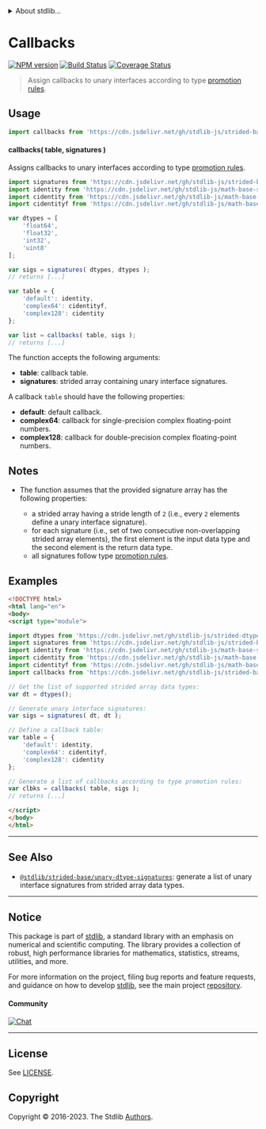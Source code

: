 <!--

@license Apache-2.0

Copyright (c) 2022 The Stdlib Authors.

Licensed under the Apache License, Version 2.0 (the "License");
you may not use this file except in compliance with the License.
You may obtain a copy of the License at

   http://www.apache.org/licenses/LICENSE-2.0

Unless required by applicable law or agreed to in writing, software
distributed under the License is distributed on an "AS IS" BASIS,
WITHOUT WARRANTIES OR CONDITIONS OF ANY KIND, either express or implied.
See the License for the specific language governing permissions and
limitations under the License.

-->


<details>
  <summary>
    About stdlib...
  </summary>
  <p>We believe in a future in which the web is a preferred environment for numerical computation. To help realize this future, we've built stdlib. stdlib is a standard library, with an emphasis on numerical and scientific computation, written in JavaScript (and C) for execution in browsers and in Node.js.</p>
  <p>The library is fully decomposable, being architected in such a way that you can swap out and mix and match APIs and functionality to cater to your exact preferences and use cases.</p>
  <p>When you use stdlib, you can be absolutely certain that you are using the most thorough, rigorous, well-written, studied, documented, tested, measured, and high-quality code out there.</p>
  <p>To join us in bringing numerical computing to the web, get started by checking us out on <a href="https://github.com/stdlib-js/stdlib">GitHub</a>, and please consider <a href="https://opencollective.com/stdlib">financially supporting stdlib</a>. We greatly appreciate your continued support!</p>
</details>

# Callbacks

[![NPM version][npm-image]][npm-url] [![Build Status][test-image]][test-url] [![Coverage Status][coverage-image]][coverage-url] <!-- [![dependencies][dependencies-image]][dependencies-url] -->

> Assign callbacks to unary interfaces according to type [promotion rules][@stdlib/ndarray/promotion-rules].

<!-- Section to include introductory text. Make sure to keep an empty line after the intro `section` element and another before the `/section` close. -->

<section class="intro">

</section>

<!-- /.intro -->

<!-- Package usage documentation. -->



<section class="usage">

## Usage

```javascript
import callbacks from 'https://cdn.jsdelivr.net/gh/stdlib-js/strided-base-unary-signature-callbacks@esm/index.mjs';
```

#### callbacks( table, signatures )

Assigns callbacks to unary interfaces according to type [promotion rules][@stdlib/ndarray/promotion-rules].

```javascript
import signatures from 'https://cdn.jsdelivr.net/gh/stdlib-js/strided-base-unary-dtype-signatures@esm/index.mjs';
import identity from 'https://cdn.jsdelivr.net/gh/stdlib-js/math-base-special-identity@esm/index.mjs';
import cidentity from 'https://cdn.jsdelivr.net/gh/stdlib-js/math-base-special-cidentity@esm/index.mjs';
import cidentityf from 'https://cdn.jsdelivr.net/gh/stdlib-js/math-base-special-cidentityf@esm/index.mjs';

var dtypes = [
    'float64',
    'float32',
    'int32',
    'uint8'
];

var sigs = signatures( dtypes, dtypes );
// returns [...]

var table = {
    'default': identity,
    'complex64': cidentityf,
    'complex128': cidentity
};

var list = callbacks( table, sigs );
// returns [...]
```

The function accepts the following arguments:

-   **table**: callback table.
-   **signatures**: strided array containing unary interface signatures.

A callback `table` should have the following properties:

-   **default**: default callback.
-   **complex64**: callback for single-precision complex floating-point numbers.
-   **complex128**: callback for double-precision complex floating-point numbers.

</section>

<!-- /.usage -->

<!-- Package usage notes. Make sure to keep an empty line after the `section` element and another before the `/section` close. -->

<section class="notes">

## Notes

-   The function assumes that the provided signature array has the following properties:

    -   a strided array having a stride length of `2` (i.e., every `2` elements define a unary interface signature).
    -   for each signature (i.e., set of two consecutive non-overlapping strided array elements), the first element is the input data type and the second element is the return data type.
    -   all signatures follow type [promotion rules][@stdlib/ndarray/promotion-rules].

</section>

<!-- /.notes -->

<!-- Package usage examples. -->

<section class="examples">

## Examples

<!-- eslint no-undef: "error" -->

```html
<!DOCTYPE html>
<html lang="en">
<body>
<script type="module">

import dtypes from 'https://cdn.jsdelivr.net/gh/stdlib-js/strided-dtypes@esm/index.mjs';
import signatures from 'https://cdn.jsdelivr.net/gh/stdlib-js/strided-base-unary-dtype-signatures@esm/index.mjs';
import identity from 'https://cdn.jsdelivr.net/gh/stdlib-js/math-base-special-identity@esm/index.mjs';
import cidentity from 'https://cdn.jsdelivr.net/gh/stdlib-js/math-base-special-cidentity@esm/index.mjs';
import cidentityf from 'https://cdn.jsdelivr.net/gh/stdlib-js/math-base-special-cidentityf@esm/index.mjs';
import callbacks from 'https://cdn.jsdelivr.net/gh/stdlib-js/strided-base-unary-signature-callbacks@esm/index.mjs';

// Get the list of supported strided array data types:
var dt = dtypes();

// Generate unary interface signatures:
var sigs = signatures( dt, dt );

// Define a callback table:
var table = {
    'default': identity,
    'complex64': cidentityf,
    'complex128': cidentity
};

// Generate a list of callbacks according to type promotion rules:
var clbks = callbacks( table, sigs );
// returns [...]

</script>
</body>
</html>
```

</section>

<!-- /.examples -->

<!-- Section to include cited references. If references are included, add a horizontal rule *before* the section. Make sure to keep an empty line after the `section` element and another before the `/section` close. -->

<section class="references">

</section>

<!-- /.references -->

<!-- Section for related `stdlib` packages. Do not manually edit this section, as it is automatically populated. -->

<section class="related">

* * *

## See Also

-   <span class="package-name">[`@stdlib/strided-base/unary-dtype-signatures`][@stdlib/strided/base/unary-dtype-signatures]</span><span class="delimiter">: </span><span class="description">generate a list of unary interface signatures from strided array data types.</span>

</section>

<!-- /.related -->

<!-- Section for all links. Make sure to keep an empty line after the `section` element and another before the `/section` close. -->


<section class="main-repo" >

* * *

## Notice

This package is part of [stdlib][stdlib], a standard library with an emphasis on numerical and scientific computing. The library provides a collection of robust, high performance libraries for mathematics, statistics, streams, utilities, and more.

For more information on the project, filing bug reports and feature requests, and guidance on how to develop [stdlib][stdlib], see the main project [repository][stdlib].

#### Community

[![Chat][chat-image]][chat-url]

---

## License

See [LICENSE][stdlib-license].


## Copyright

Copyright &copy; 2016-2023. The Stdlib [Authors][stdlib-authors].

</section>

<!-- /.stdlib -->

<!-- Section for all links. Make sure to keep an empty line after the `section` element and another before the `/section` close. -->

<section class="links">

[npm-image]: http://img.shields.io/npm/v/@stdlib/strided-base-unary-signature-callbacks.svg
[npm-url]: https://npmjs.org/package/@stdlib/strided-base-unary-signature-callbacks

[test-image]: https://github.com/stdlib-js/strided-base-unary-signature-callbacks/actions/workflows/test.yml/badge.svg?branch=main
[test-url]: https://github.com/stdlib-js/strided-base-unary-signature-callbacks/actions/workflows/test.yml?query=branch:main

[coverage-image]: https://img.shields.io/codecov/c/github/stdlib-js/strided-base-unary-signature-callbacks/main.svg
[coverage-url]: https://codecov.io/github/stdlib-js/strided-base-unary-signature-callbacks?branch=main

<!--

[dependencies-image]: https://img.shields.io/david/stdlib-js/strided-base-unary-signature-callbacks.svg
[dependencies-url]: https://david-dm.org/stdlib-js/strided-base-unary-signature-callbacks/main

-->

[chat-image]: https://img.shields.io/gitter/room/stdlib-js/stdlib.svg
[chat-url]: https://app.gitter.im/#/room/#stdlib-js_stdlib:gitter.im

[stdlib]: https://github.com/stdlib-js/stdlib

[stdlib-authors]: https://github.com/stdlib-js/stdlib/graphs/contributors

[umd]: https://github.com/umdjs/umd
[es-module]: https://developer.mozilla.org/en-US/docs/Web/JavaScript/Guide/Modules

[deno-url]: https://github.com/stdlib-js/strided-base-unary-signature-callbacks/tree/deno
[umd-url]: https://github.com/stdlib-js/strided-base-unary-signature-callbacks/tree/umd
[esm-url]: https://github.com/stdlib-js/strided-base-unary-signature-callbacks/tree/esm
[branches-url]: https://github.com/stdlib-js/strided-base-unary-signature-callbacks/blob/main/branches.md

[stdlib-license]: https://raw.githubusercontent.com/stdlib-js/strided-base-unary-signature-callbacks/main/LICENSE

[@stdlib/ndarray/promotion-rules]: https://github.com/stdlib-js/ndarray-promotion-rules/tree/esm

<!-- <related-links> -->

[@stdlib/strided/base/unary-dtype-signatures]: https://github.com/stdlib-js/strided-base-unary-dtype-signatures/tree/esm

<!-- </related-links> -->

</section>

<!-- /.links -->
